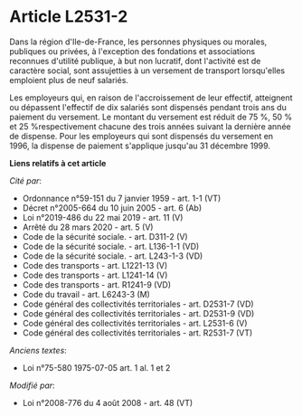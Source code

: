 # Article L2531-2

Dans la région d'Ile-de-France, les personnes physiques ou morales, publiques ou privées, à l'exception des fondations et
associations reconnues d'utilité publique, à but non lucratif, dont l'activité est de caractère social, sont assujetties à un
versement de transport lorsqu'elles emploient plus de neuf salariés.

Les employeurs qui, en raison de l'accroissement de leur effectif, atteignent ou dépassent l'effectif de dix salariés sont
dispensés pendant trois ans du paiement du versement. Le montant du versement est réduit de 75 %, 50 % et 25 %respectivement
chacune des trois années suivant la dernière année de dispense. Pour les employeurs qui sont dispensés du versement en 1996,
la dispense de paiement s'applique jusqu'au 31 décembre 1999.

**Liens relatifs à cet article**

_Cité par_:

  - Ordonnance n°59-151 du 7 janvier 1959 - art. 1-1 (VT)
  - Décret n°2005-664 du 10 juin 2005 - art. 6 (Ab)
  - Loi n°2019-486 du 22 mai 2019 - art. 11 (V)
  - Arrêté du 28 mars 2020 - art. 5 (V)
  - Code de la sécurité sociale. - art. D311-2 (V)
  - Code de la sécurité sociale. - art. L136-1-1 (VD)
  - Code de la sécurité sociale. - art. L243-1-3 (VD)
  - Code des transports - art. L1221-13 (V)
  - Code des transports - art. L1241-14 (V)
  - Code des transports - art. R1241-9 (VD)
  - Code du travail - art. L6243-3 (M)
  - Code général des collectivités territoriales - art. D2531-7 (VD)
  - Code général des collectivités territoriales - art. D2531-9 (VD)
  - Code général des collectivités territoriales - art. L2531-6 (V)
  - Code général des collectivités territoriales - art. R2531-7 (VT)

_Anciens textes_:

  - Loi n°75-580 1975-07-05 art. 1 al. 1 et 2

_Modifié par_:

  - Loi n°2008-776 du 4 août 2008 - art. 48 (VT)
